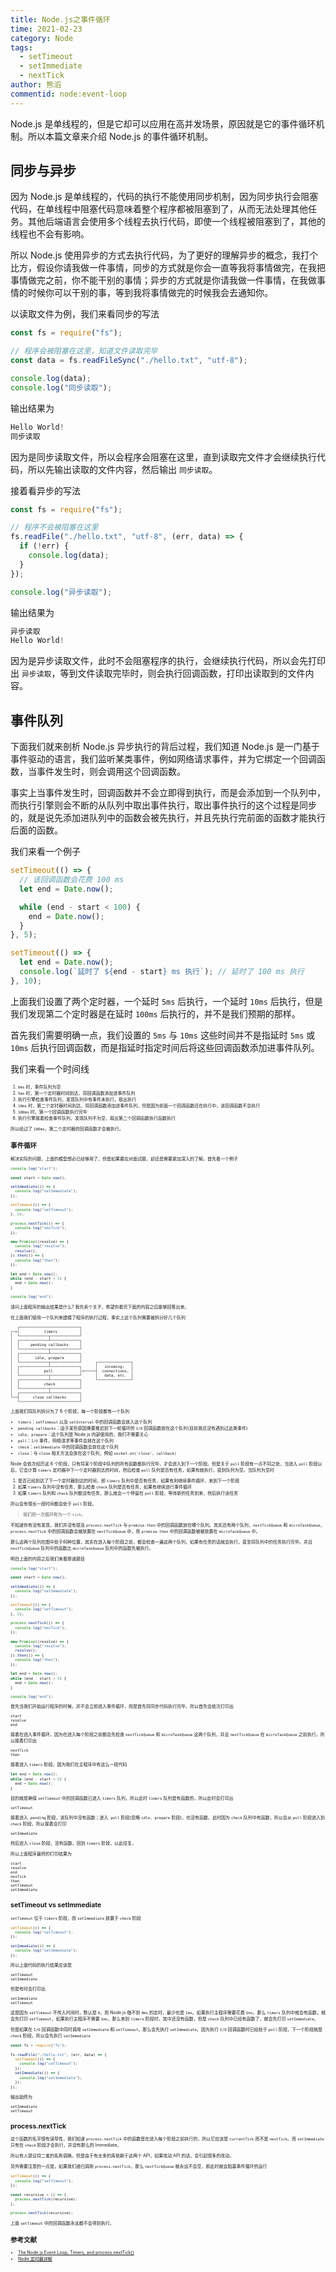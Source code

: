 ```yaml
---
title: Node.js之事件循环
time: 2021-02-23
category: Node
tags:
  - setTimeout
  - setImmediate
  - nextTick
author: 熊滔
commentid: node:event-loop
---
```


Node.js 是单线程的，但是它却可以应用在高并发场景，原因就是它的事件循环机制。所以本篇文章来介绍 Node.js 的事件循环机制。

## 同步与异步

因为 Node.js 是单线程的，代码的执行不能使用同步机制，因为同步执行会阻塞代码，在单线程中阻塞代码意味着整个程序都被阻塞到了，从而无法处理其他任务。其他后端语言会使用多个线程去执行代码，即使一个线程被阻塞到了，其他的线程也不会有影响。

所以 Node.js 使用异步的方式去执行代码，为了更好的理解异步的概念，我打个比方，假设你请我做一件事情，同步的方式就是你会一直等我将事情做完，在我把事情做完之前，你不能干别的事情；异步的方式就是你请我做一件事情，在我做事情的时候你可以干别的事，等到我将事情做完的时候我会去通知你。

以读取文件为例，我们来看同步的写法

```javascript
const fs = require("fs");

// 程序会被阻塞在这里，知道文件读取完毕
const data = fs.readFileSync("./hello.txt", "utf-8");

console.log(data);
console.log("同步读取");
```

输出结果为

```javascript
Hello World!
同步读取
```

因为是同步读取文件，所以会程序会阻塞在这里，直到读取完文件才会继续执行代码，所以先输出读取的文件内容，然后输出 `同步读取`。

接着看异步的写法

```javascript
const fs = require("fs");

// 程序不会被阻塞在这里
fs.readFile("./hello.txt", "utf-8", (err, data) => {
  if (!err) {
    console.log(data);
  }
});

console.log("异步读取");
```

输出结果为

```javascript
异步读取
Hello World!
```

因为是异步读取文件，此时不会阻塞程序的执行，会继续执行代码，所以会先打印出 `异步读取`，等到文件读取完毕时，则会执行回调函数，打印出读取到的文件内容。

## 事件队列

下面我们就来剖析 Node.js 异步执行的背后过程，我们知道 Node.js 是一门基于事件驱动的语言，我们监听某类事件，例如网络请求事件，并为它绑定一个回调函数，当事件发生时，则会调用这个回调函数。

事实上当事件发生时，回调函数并不会立即得到执行，而是会添加到一个队列中，而执行引擎则会不断的从队列中取出事件执行，取出事件执行的这个过程是同步的，就是说先添加进队列中的函数会被先执行，并且先执行完前面的函数才能执行后面的函数。

我们来看一个例子

```javascript
setTimeout(() => {
  // 该回调函数会花费 100 ms
  let end = Date.now();

  while (end - start < 100) {
    end = Date.now();
  }
}, 5);

setTimeout(() => {
  let end = Date.now();
  console.log(`延时了 ${end - start} ms 执行`); // 延时了 100 ms 执行
}, 10);
```

上面我们设置了两个定时器，一个延时 `5ms` 后执行，一个延时 `10ms` 后执行，但是我们发现第二个定时器是在延时 `100ms` 后执行的，并不是我们预期的那样。

首先我们需要明确一点，我们设置的 `5ms` 与 `10ms` 这些时间并不是指延时 `5ms` 或 `10ms` 后执行回调函数，而是指延时指定时间后将这些回调函数添加进事件队列。

我们来看一个时间线

<ImageView src="https://cdn.jsdelivr.net/gh/LastKnightCoder/ImgHosting/20210222165625.gif" style="zoom:50%"/>

1. `0ms` 时，事件队列为空
2. `5ms` 时，第一个定时器时间到达，将回调函数添加进事件队列
3. 执行引擎检查事件队列，发现队列中有事件未执行，取出执行
4. `10ms` 时，第二个定时器时间到达，将回调函数添加进事件队列，但是因为前面一个回调函数还在执行中，该回调函数不会执行
5. `100ms` 时，第一个回调函数执行完毕
6. 执行引擎接着检查事件队列，发现队列不为空，取出第二个回调函数执行函数执行

所以经过了 `100ms`，第二个定时器的回调函数才会被执行。

## 事件循环

解决实际的问题，上面的模型想必已经够用了，但是如果要应对面试题，却还是需要更加深入的了解。首先看一个例子

```javascript
console.log("start");

const start = Date.now();

setImmediate(() => {
  console.log("setImmediate");
});

setTimeout(() => {
  console.log("setTimeout");
}, 5);

process.nextTick(() => {
  console.log("nexTick");
});

new Promise((resolve) => {
  console.log("resolve");
  resolve();
}).then(() => {
  console.log("then");
});

let end = Date.now();
while (end - start < 5) {
  end = Date.now();
}

console.log("end");
```

请问上面程序的输出结果是什么? 我先卖个关子，希望你看完下面的内容之后能够回答出来。

在上面我们使用一个队列来建模了程序的执行过程，事实上这个队列需要被拆分好几个队列

```text
   ┌───────────────────────────┐
┌─>│           timers          │
│  └─────────────┬─────────────┘
│  ┌─────────────┴─────────────┐
│  │     pending callbacks     │
│  └─────────────┬─────────────┘
│  ┌─────────────┴─────────────┐
│  │       idle, prepare       │
│  └─────────────┬─────────────┘      ┌───────────────┐
│  ┌─────────────┴─────────────┐      │   incoming:   │
│  │           poll            │<─────┤  connections, │
│  └─────────────┬─────────────┘      │   data, etc.  │
│  ┌─────────────┴─────────────┐      └───────────────┘
│  │           check           │
│  └─────────────┬─────────────┘
│  ┌─────────────┴─────────────┐
└──┤      close callbacks      │
   └───────────────────────────┘
```

上面我们将队列拆分为了 6 个阶段，每一个阶段都有一个队列

- `timers`：`setTimeout` 以及 `setInterval` 中的回调函数会放入这个队列
- `pending callbacks`：由于某些原因需要推迟到下一轮循环的 `I/O` 回调函数放在这个队列(目前我还没有遇到过此类事件)
- `idle, prepare`：这个队列是 Node.js 内部使用的，我们不需要关心
- `poll`：`I/O` 事件，网络请求等事件会放在这个队列
- `check`：`setImmediate` 中的回调函数会放在这个队列
- `close`：与 `close` 相关方法会放在这个队列，例如 `socket.on('close', callback)`

Node 会依次经历这 6 个阶段，只有将某个阶段中队列的所有函数都执行完毕，才会进入到下一个阶段。但是关于 `poll` 阶段有一点不同之处，当进入 `poll` 阶段以后，它会计算 `timers` 定时器中下一个定时器到达的时间，然后检查 `poll` 队列是否有任务，如果有就执行，直到队列为空。当队列为空时

1. 是否已经到达了下一个定时器到达的时间，即 `timers` 队列中是否有任务，如果有则继续事件循环，来到下一个阶段
2. 如果 `timers` 队列中没有任务，那么检查 `check` 队列是否有任务，如果有继续进行事件循环
3. 如果 `timers` 队列和 `check` 队列都没有任务，那么就会一个停留在 `poll` 阶段，等待新的任务到来，然后执行该任务

所以会有很长一段时间都会处于 `poll` 阶段。

> 我们把一次循环称为一个 `tick`。

不知道你有没有发现，我们并没有提及 `process.nextTick` 与  `promise.then` 中的回调函数放在哪个队列。其实还有两个队列，`nextTickQueue` 和 `microTaskQueue`，`process.nextTick` 中的回调函数会被放置在 `nextTickQueue` 中，而 `promise.then` 中的回调函数被被放置在 `microTaskQueue` 中。

那么这两个队列在图中处于何种位置，其实在进入每个阶段之前，都会检查一遍这两个队列，如果有任务的话就会执行，直至将队列中的任务执行完毕。并且 `nextTickQueue` 队列中的函数比 `microTaskQueue` 队列中的函数先被执行。

明白上面的内容之后我们来看那道题目

```javascript
console.log("start");

const start = Date.now();

setImmediate(() => {
  console.log("setImmediate");
});

setTimeout(() => {
  console.log("setTimeout");
}, 5);

process.nextTick(() => {
  console.log("nexTick");
});

new Promise((resolve) => {
  console.log("resolve");
  resolve();
}).then(() => {
  console.log("then");
});

let end = Date.now();
while (end - start < 5) {
  end = Date.now();
}

console.log("end");
```

首先当我们开始运行程序的时候，并不会立即进入事件循环，而是首先将同步代码执行完毕，所以首先会依次打印出

```
start
resolve
end
```

接着在进入事件循环，因为在进入每个阶段之前都会先检查 `nextTickQueue` 和 `microTaskQueue` 这两个队列，并且 `nextTickQueue` 在 `microTaskQueue` 之前执行，所以接着打印出

```
nextTick
then
```

接着进入 `timers` 阶段，因为我们在主程序中有这么一段代码

```javascript
let end = Date.now();
while (end - start < 5) {
  end = Date.now();
}
```

目的就是确保 `setTimeout` 中的回调函数已进入 `timers` 队列，所以此时 `timers` 队列是有函数的，所以此时会打印出

```
setTimeout
```

接着进入` pending` 阶段，该队列中没有函数；进入` poll` 阶段(忽略 `idle, prepare` 阶段)，也没有函数，此时因为 `check` 队列中有函数，所以会从 `poll` 阶段进入到 `check` 阶段，所以接着会打印

```
setImmediate
```

然后进入 `close` 阶段，没有函数，回到 `timers` 阶段，以此往复。

所以上面程序最终的打印结果为

```
start
resolve
end
nexTick
then
setTimeout
setImmediate
```

## setTimeout vs setImmediate

`setTimeout` 位于 `timers` 阶段，而 `setImmediate` 放置于 `check` 阶段

```javascript
setTimeout(() => {
  console.log("setTimeout");
});

setImmediate(() => {
  console.log("setImmediate");
});
```

所以上面代码的执行结果应该是

```
setTimeout
setImmediate
```

但是有时会打印出

```
setImmediate
setTimeout
```

这是因为 `setTimeout` 不传入时间时，默认是 `0`，而 Node.js 做不到 `0ms` 的定时，最少也是 `1ms`。如果执行主程序需要花费 `1ms`，那么 `timers` 队列中就会有函数，就会先打印 `setTimeout`，如果执行主程序不需要 `1ms`，那么来到 `timers` 阶段时，其中还没有函数，但是 `check` 队列中已经有函数了，就会先打印 `setImmediate`。

但是如果在 `I/O` 回调函数中同时调用 `setImmediate` 和 `setTimeout`，那么会先执行 `setImmediate`，因为执行 `I/O` 回调函数时已经处于 `poll` 阶段，下一个阶段就是 `check` 阶段，所以会先执行 `setImmediate`

```javascript
const fs = require("fs");

fs.readFile("./hello.txt", (err, data) => {
  setTimeout(() => {
    console.log("setTimeout");
  });
  setImmediate(() => {
    console.log("setImmediate");
  });
});
```

输出始终为

```
setImmediate
setTimeout
```

## process.nextTick

这个函数的名字很有误导性，我们知道 `process.nextTick` 中的函数是在进入每个阶段之前执行的，所以它应该是 `currentTick` 而不是 `nextTick`。而 `setImmediate` 只有在 `check` 阶段才会执行，并没有那么的 Immediate。

所以有人提议将二者的名称调换。但是由于有太多的库依赖于这两个 API，如果改动 API 的话，会引起很多的改动。

另外需要注意的一点是，如果我们递归调用 `process.nextTick`，那么 `nextTickQueue` 就永远不会空，即此时就会阻塞事件循环的运行

```javascript
setTimeout(() => {
  console.log("setTimeout");
});

const recursive = () => {
  process.nextTick(recursive);
};

process.nextTick(recursive);
```

上面 `setTimeout` 中的回调函数永远都不会得到执行。

## 参考文献

- [The Node.js Event Loop, Timers, and process.nextTick()](https://nodejs.org/en/docs/guides/event-loop-timers-and-nexttick/)
- [Node 定时器详解](http://www.ruanyifeng.com/blog/2018/02/node-event-loop.html)




